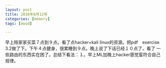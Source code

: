 ```yaml
---
layout: post
title: 2016年6月12号
categories: [memory]
tags: [mood]

---
```


早上陪家家买菜７点到９点。看了点hacker+kali linux的资源。把pdf　exercise 3.2做了下。下午４点健身，很累睡到９点。晚上说了下话已经１０点了，看了
一些路由的东西实在困了。总结下看法：１。早上ML加晚上hacker感觉蛮符合自己规律。
